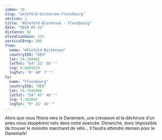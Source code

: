 ```yaml
---
index: 20
slug: "ahlefeld-bistensee-flensbourg"
section: 1
title: "Ahlefeld-Bistensee - Flensbourg"
date: "2018-07-22"
distance: 62
elevationGain: 223
verticalDrop: 200
from:
  name: "Ahlefeld-Bistensee"
  countryISO: "DEU"
  lat: 54.399402
  latTxt: "54° 23' 58''"
  lng: 9.6685624
  lngTxt: "9° 40' 7''"
to:
  name: "Flensbourg"
  countryISO: "DEU"
  lat: 54.7944998
  latTxt: "54° 47' 40''"
  lng: 9.362042
  lngTxt: "9° 21' 43''"
---
```


Alors que nous filions vers le Danemark, une crevaison et la déchirure d’un pneu nous stoppèrent nets dans notre avancée. Dimanche, donc impossible de trouver le moindre marchand de vélo... Il faudra attendre demain pour le Danemark!
